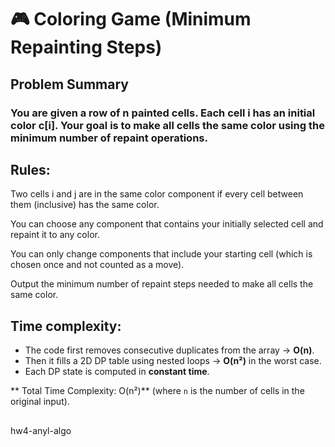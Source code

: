 # 🎮 Coloring Game (Minimum Repainting Steps)

## Problem Summary
### You are given a row of n painted cells. Each cell i has an initial color c[i]. Your goal is to make all cells the same color using the minimum number of repaint operations.

## Rules:
Two cells i and j are in the same color component if every cell between them (inclusive) has the same color.

You can choose any component that contains your initially selected cell and repaint it to any color.

You can only change components that include your starting cell (which is chosen once and not counted as a move).

Output the minimum number of repaint steps needed to make all cells the same color.

## Time complexity:

* The code first removes consecutive duplicates from the array → **O(n)**.
* Then it fills a 2D DP table using nested loops → **O(n²)** in the worst case.
* Each DP state is computed in **constant time**.

** Total Time Complexity: O(n²)**
(where `n` is the number of cells in the original input).


## 
hw4-anyl-algo
